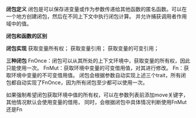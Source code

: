 **闭包定义**
闭包是可以保存进变量或作为参数传递给其他函数的匿名函数。可以在一个地方创建闭包，然后在不同上下文中执行闭包计算。
并允许捕获调用者作用域中的值。

**闭包和函数的区别**


**闭包实现**
获取变量所有权；
获取变量引用；
获取变量的可变引用；

**三种闭包**
FnOnce：闭包可以从其所处的上下文环境中，获取变量的所有权，因此只能使用一次。
FnMut：获取环境中变量的可变借用值，对其进行修改。
Fn：获取环境中变量的不可变借用值。
闭包会根据参数自动实现上述三个trait，所有闭包都自动实现了FnOnce，因为所有闭包至少都可以使用一次。

如果强制希望闭包获取环境中值的所有权，可以在参数列表前添加move关键字，其他情况默认会使用变量的借用，
同时，会根据闭包中具体情况判断使用FnMut还是Fn
